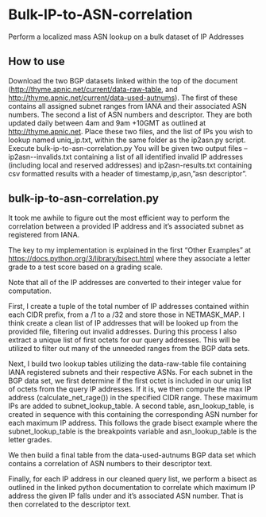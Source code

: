 # Bulk-IP-to-ASN-correlation
Perform a localized mass ASN lookup on a bulk dataset of IP Addresses

## How to use

Download the two BGP datasets linked within the top of the document (http://thyme.apnic.net/current/data-raw-table, and http://thyme.apnic.net/current/data-used-autnums).
The first of these contains all assigned subnet ranges from IANA and their associated ASN numbers.
The second a list of ASN numbers and descriptor.
They are both updated daily between 4am and 9am +10GMT as outlined at http://thyme.apnic.net.
Place these two files, and the list of IPs you wish to lookup named uniq_ip.txt, within the same folder as the ip2asn.py script.
Execute bulk-ip-to-asn-correlation.py
You will be given two output files – ip2asn-<timestamp>-invalids.txt containing a list of all identified invalid IP addresses (including local and reserved addresses) and ip2asn-<timestamp>results.txt containing csv formatted results with a header of timestamp,ip,asn,”asn descriptor”.

## bulk-ip-to-asn-correlation.py

It took me awhile to figure out the most efficient way to perform the correlation between a provided IP address and it’s associated subnet as registered from IANA.

The key to my implementation is explained in the first “Other Examples” at https://docs.python.org/3/library/bisect.html where they associate a letter grade to a test score based on a grading scale.

Note that all of the IP addresses are converted to their integer value for computation.

First, I create a tuple of the total number of IP addresses contained within each CIDR prefix, from a /1 to a /32 and store those in NETMASK_MAP. I think create a clean list of IP addresses that will be looked up from the provided file, filtering out invalid addresses. During this process I also extract a unique list of first octets for our query addresses. This will be utilized to filter out many of the unneeded ranges from the BGP data sets.

Next, I build two lookup tables utilizing the data-raw-table file containing IANA registered subnets and their respective ASNs. For each subnet in the BGP data set, we first determine if the first octet is included in our uniq list of octets from the query IP addresses. If it is, we then compute the max IP address (calculate_net_rage()) in the specified CIDR range. These maximum IPs are added to subnet_lookup_table. A second table, asn_lookup_table, is created in sequence with this containing the corresponding ASN number for each maximum IP address. This follows the grade bisect example where the subnet_lookup_table is the breakpoints variable and asn_lookup_table is the letter grades.

We then build a final table from the data-used-autnums BGP data set which contains a correlation of ASN numbers to their descriptor text.

Finally, for each IP address in our cleaned query list, we perform a bisect as outlined in the linked python documentation to correlate which maximum IP address the given IP falls under and it’s associated ASN number. That is then correlated to the descriptor text.
